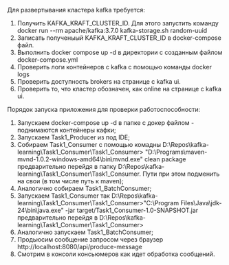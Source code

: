 Для развертывания кластера kafka требуется:

1. Получить KAFKA_KRAFT_CLUSTER_ID. Для этого запустить команду docker run --rm apache/kafka:3.7.0 kafka-storage.sh random-uuid
2. Записать полученыый KAFKA_KRAFT_CLUSTER_ID в docker-compose файл. 
3. Выполнить docker compose up -d в директории с созданным файлом docker-compose.yml
4. Проверить логи контейнеров с kafka с помощью команды docker logs
5. Проверить доступность brokers на странице с kafka ui.
6. Проверить то, что кластер обозначен, как online на странице с kafka ui.

Порядок запуска приложения для проверки работоспособности:

1. Запускаем docker-compose up -d в папке с докер файлом - поднимаются контейнеры кафки;
2. Запускаем Task1_Producer из под IDE;
3. Собираем Task1_Consumer с помощью комадны D:\Repos\kafka-learning\Task1_Consumer\Task1_Consumer> "D:\Programs\maven-mvnd-1.0.2-windows-amd64\bin\mvnd.exe" clean package
   предварительно перейдя в папку D:\Repos\kafka-learning\Task1_Consumer\Task1_Consumer. Пути при этом подменить на свои (в том числе путь к maven);
4. Аналогично собираем Task1_BatchConsumer;
5. Запускаем Task1_Consumer так D:\Repos\kafka-learning\Task1_Consumer\Task1_Consumer>"C:\Program Files\Java\jdk-24\bin\java.exe" -jar target/Task1_Consumer-1.0-SNAPSHOT.jar
   предварительно перейдя в D:\Repos\kafka-learning\Task1_Consumer\Task1_Consumer>
6. Аналогично запускаем Task1_BatchConsumer;
7. Продьюсим сообщение запросом через браузер http://localhost:8080/api/produce-message
8. Смотрим в консоли консьюмеров как идет обработка сообщений.
